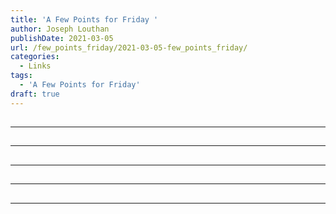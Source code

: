 ```yaml
---
title: 'A Few Points for Friday '
author: Joseph Louthan
publishDate: 2021-03-05
url: /few_points_friday/2021-03-05-few_points_friday/
categories:
  - Links
tags:
  - 'A Few Points for Friday'
draft: true
---
```


##


------

##


------

##


------

##


------

##


------

